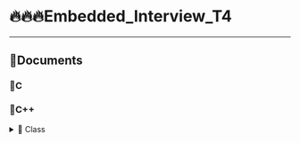 # 🔥🔥🔥Embedded_Interview_T4
-------------------------------------------------------------
## 🧾Documents

###  💊C 
### 💊C++      
<details>

<summary>🔸 Class</summary>
   
### Khái niệm
   > Class hay lớp là một mô tả trừu tượng **(abstract)** của nhóm các đối tượng **(object)** có cùng bản chất, ngược lại mỗi một đối tượng là một thể hiện cụ thể **(instance)** cho những mô tả trừu tượng đó. Một class trong C++ sẽ có các đặc điểm sau:
   
```  
▪ Một class bao gồm các thành phần dữ liệu (thuộc tính hay property) và các phương thức (hàm thành phần hay method).
▪ Class thực chất là một kiểu dữ liệu do người lập trình định nghĩa.
▪ Trong C++, từ khóa class sẽ chỉ điểm bắt đầu của một class sẽ được cài đặt.
```
   
### Khai báo class và sử dụng class
   
```ruby
class Person {
public:
string firstName; // property
string lastName; // property
int age; // property
void fullname() { // method
cout << firstName << ' ' << lastName;
}
}
```
   
 ### Access modifiers & properties declaration
   
   > ***Access modifier*** là phạm vi truy cập của các thuộc tính và phương thức sẽ được khai báo bên dưới nó. Có 3 phạm vi truy cập trong C++ là ** public**, **private** và **protected**
   
```
▪ Các thuộc tính và phương thức khai báo public thì có thể được truy cập trực tiếp thông qua instance của class đó. 
  Các thuộc tính nên khai báo là public nếu bạn không có ràng buộc điều kiện trước khi gán (người dùng có thể  thoải mái gán giá trị) hoặc bạn không cần xử lý trước khi trả về giá trị thuộc tính.
▪ Các thuộc tính private thường được sử dụng khi bạn không mong muốn người khác có thể tùy ý gán giá trị hoặc là bạn muốn xử lý trước khi trả về giá trị.
▪ Đối với protected, các phương thức và thuộc tính chỉ có thể truy cập qua các class kế thừa nó hoặc chính nó.
```
   
### Method declaration
   
   > Phương thức cũng giống như một hàm bình thường.
     Đối với phương thức thì có **hai cách** định nghĩa thi hành: định nghĩa thi hành trong lúc định nghĩa class và định nghĩa thi hành bên ngoài class.
 
   👉 Định nghĩa thi hành bên trong class:
```ruby
class Animal {
 public:
 string sound;
 void makeNoise() {
 cout << sound;
 }
};
```
   
   👉 Định nghĩa thi hành bên ngoài class:
```ruby
class Animal {
 public:
 string sound;
 void makeNoise();
};
void Animal::makeNoise() {
 cout << sound;
}
```

### Constructor
> Constructor hay hàm dựng là một hàm đặc biệt, nó sẽ được gọi ngay khi chúng ta 
khởi tạo một object.
   
   
   
   
   
   
   
   
   
   
   
   
   
   
   
   
   
   
   
   
   
   
   
   
   
   
   
   
   
   
   
   
   
   
   
   
</details>



